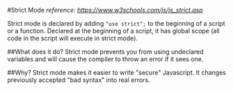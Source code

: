 #Strict Mode
_reference: <https://www.w3schools.com/js/js_strict.asp>_

Strict mode is declared by adding `"use strict";` to the beginning of a script or a function.
Declared at the beginning of a script, it has global scope (all code in the script will execute in strict mode).

##What does it do?
Strict mode prevents you from using undeclared variables and will cause the compiler to throw an error if it sees one.

##Why?
Strict mode makes it easier to write "secure" Javascript.
It changes previously accepted "bad syntax" into real errors.